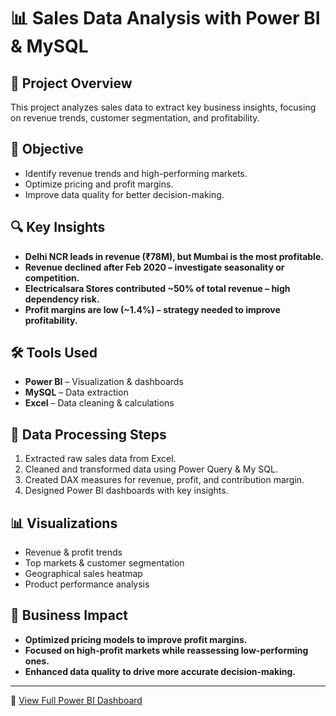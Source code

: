 # 📊 Sales Data Analysis with Power BI & MySQL

## 📝 Project Overview
This project analyzes sales data to extract key business insights, focusing on revenue trends, customer segmentation, and profitability.

## 🎯 Objective
- Identify revenue trends and high-performing markets.
- Optimize pricing and profit margins.
- Improve data quality for better decision-making.

## 🔍 Key Insights
- **Delhi NCR leads in revenue (₹78M), but Mumbai is the most profitable.**
- **Revenue declined after Feb 2020 – investigate seasonality or competition.**
- **Electricalsara Stores contributed ~50% of total revenue – high dependency risk.**
- **Profit margins are low (~1.4%) – strategy needed to improve profitability.**

## 🛠️ Tools Used
- **Power BI** – Visualization & dashboards
- **MySQL** – Data extraction
- **Excel** – Data cleaning & calculations

## 🔄 Data Processing Steps
1. Extracted raw sales data from Excel.
2. Cleaned and transformed data using Power Query & My SQL.
3. Created DAX measures for revenue, profit, and contribution margin.
4. Designed Power BI dashboards with key insights.

## 📊 Visualizations
- Revenue & profit trends
- Top markets & customer segmentation
- Geographical sales heatmap
- Product performance analysis

## 🚀 Business Impact
- **Optimized pricing models to improve profit margins.**
- **Focused on high-profit markets while reassessing low-performing ones.**
- **Enhanced data quality to drive more accurate decision-making.**

---
🔗 [View Full Power BI Dashboard](https://github.com/Nithindomala/Sales-Data-Analysis-with-Power-BI-MySQL/blob/main/Sales_insights.pbix)
